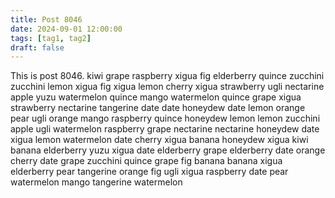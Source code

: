 ```yaml
---
title: Post 8046
date: 2024-09-01 12:00:00
tags: [tag1, tag2]
draft: false
---
```

This is post 8046.
kiwi
grape
raspberry
xigua
fig
elderberry
quince
zucchini
zucchini
lemon
xigua
fig
xigua
lemon
cherry
xigua
strawberry
ugli
nectarine
apple
yuzu
watermelon
quince
mango
watermelon
quince
grape
xigua
strawberry
nectarine
tangerine
date
date
honeydew
date
lemon
orange
pear
ugli
orange
mango
raspberry
quince
honeydew
lemon
lemon
zucchini
apple
ugli
watermelon
raspberry
grape
nectarine
nectarine
honeydew
date
xigua
lemon
watermelon
date
cherry
xigua
banana
honeydew
xigua
kiwi
banana
elderberry
yuzu
xigua
date
elderberry
grape
elderberry
date
orange
cherry
date
grape
zucchini
quince
grape
fig
banana
banana
xigua
elderberry
pear
tangerine
orange
fig
ugli
xigua
raspberry
date
pear
watermelon
mango
tangerine
watermelon
